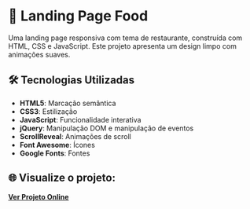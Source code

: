 # 🍔 Landing Page Food

Uma landing page responsiva com tema de restaurante, construída com HTML, CSS e JavaScript. Este projeto apresenta um design limpo com animações suaves.


## 🛠️ Tecnologias Utilizadas

- **HTML5**: Marcação semântica
- **CSS3**: Estilização
- **JavaScript**: Funcionalidade interativa
- **jQuery**: Manipulação DOM e manipulação de eventos
- **ScrollReveal**: Animações de scroll
- **Font Awesome**: Ícones
- **Google Fonts**: Fontes

## 🌐 Visualize o projeto:

**[Ver Projeto Online]()**
